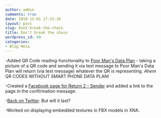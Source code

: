 ```yaml
---
author: admin
comments: true
date: 2010-12-01 17:31:29
layout: post
slug: dont-break-the-chain
title: Don't break the chain
wordpress_id: 99
categories:
- Blog Meta
---
```


-Added QR Code reading-functionality to [Poor Man's Data Plan](http://www.poormansdataplan.com) - taking a picture of a QR code and sending it via text message to Poor Man's Data Plan will return (via text message) whatever the QR is representing. *Ahem* QR CODES WITHOUT SMART PHONE DATA PLAN!




-Created a [Facebook page for Return 2 - Sender](http://www.facebook.com/pages/Return-2-Sender/171532056202133) and added a link to the page in the confirmation message.




-[Back on Twitter](http://twitter.com/return2_sender/status/9825614710177792). But will it last?




-Worked on displaying embedded textures in FBX models in XNA.
